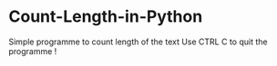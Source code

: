 # Count-Length-in-Python
Simple programme to count length of the text
Use CTRL C to quit the programme !
